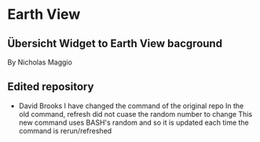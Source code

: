 # Earth View
## Übersicht Widget to Earth View bacground

By Nicholas Maggio

## Edited repository
- David Brooks
I have changed the command of the original repo
In the old command, refresh did not cuase the random number to change
This new command uses BASH's random and so it is updated each time
the command is rerun/refreshed
